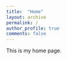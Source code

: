 ```yaml
---
title:  "Home"
layout: archive
permalink: /
author_profile: true
comments: false
---
```


This is my home page.
